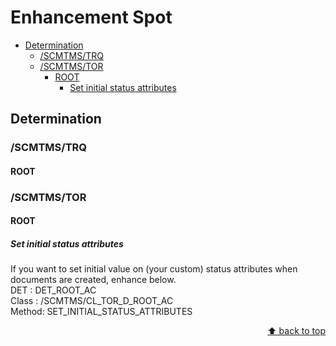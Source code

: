 <a name="top"></a>

# Enhancement Spot

- [Determination](#determination)
  - [/SCMTMS/TRQ](#/SCMTMS/TRQ)
  - [/SCMTMS/TOR](#/SCMTMS/TOR)
    - [ROOT](#ROOT)
      - [Set initial status attributes](#set_initial_status_attributes)

## Determination
### /SCMTMS/TRQ
#### ROOT

### /SCMTMS/TOR
#### ROOT
##### Set initial status attributes
If you want to set initial value on (your custom) status attributes when documents are created,
enhance below.<br>
DET   : DET_ROOT_AC<br>
Class : /SCMTMS/CL_TOR_D_ROOT_AC<br>
Method: SET_INITIAL_STATUS_ATTRIBUTES

<p align="right"><a href="#top">⬆️ back to top</a></p>

